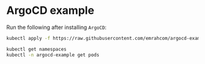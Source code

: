# ArgoCD example

Run the following after installing `ArgoCD`:

```bash
kubectl apply -f https://raw.githubusercontent.com/emrahcom/argocd-example/main/application.yaml

kubectl get namespaces
kubectl -n argocd-example get pods
```

